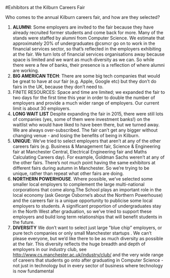 
#Exhibitors at the Kilburn Careers Fair

Who comes to the annual Kilburn careers fair, and how are they selected?

  1. **ALUMNI**: Some employers are invited to the fair because they have already recruited former students and come back for more. Many of the stands were staffed by alumni from Computer Science. We estimate that approximately 20% of undergraduates @csmcr go on to work in the financial services sector, so that’s reflected in the employers exhibiting at the fair. We turn lots of financial services organisations away because space is limited and we want as much diversity as we can. So while there were a few of banks, their presence is a reflection of where alumni are working.
  2. **BIG AMERICAN TECH**: There are some big tech companies that would be great to have at our fair (e.g. Apple, Google etc) but they don’t do fairs in the UK, because they don’t need to.
  3. FINITE RESOURCES: Space and time are limited; we expanded the fair to two days for the first time this year in order to double the number of employers and provide a much wider range of employers. Our current limit is about 30 employers.
  4. **LONG WAIT LIST** Despite expanding the fair in 2015, there were still lots of companies (yes, some of them were investment banks!) on the waitlist who would have liked to have been there, but we turned away. We are always over-subscribed. The fair can’t get any bigger without changing venue - and losing the benefits of being in Kilburn.
  5. **UNIQUE**: We’ve tried to select employers that aren’t at any of the other careers fairs (e.g. Business & Management fair, Science & Engineering fair at Manchester Central, Electrical Engineering fair and Maths Calculating Careers day). For example, Goldman Sachs weren’t at any of the other fairs. There’s not much point having the same exhibitors at different fairs during autumn in Manchester. So we’re trying to be unique, rather than repeat what other fairs are doing.
  6. **NORTHERN POWERHOUSE**. Where possible, we’ve selected some smaller local employers to complement the large multi-national corporations that come along.The School plays an important role in the local economy (ask George Osborne’s about the Northern Powerhouse) and the careers fair is a unique opportunity to publicise some local employers to students. A significant proportion of undergraduates stay in the North West after graduation, so we’ve tried to support these employers and build long term relationships that will benefit students in the future.
  7. **DIVERSITY** We don’t want to select just large "blue chip” employers, or pure tech companies or only small Manchester startups . We can’t please everyone, but we’d like there to be as much diversity as possible at the fair. This diversity reflects the huge breadth and depth of employers in our industry club, see http://www.cs.manchester.ac.uk/industry/club/ and the very wide range of careers that students go onto after graduating in Computer Science - not just in technology but in every sector of business where technology is now fundamental
